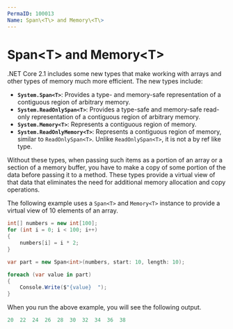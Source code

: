 ```yaml
---
PermaID: 100013
Name: Span\<T\> and Memory\<T\>
---
```


# Span\<T\> and Memory\<T\>

.NET Core 2.1 includes some new types that make working with arrays and other types of memory much more efficient. The new types include:

 - **`System.Span<T>`**: Provides a type- and memory-safe representation of a contiguous region of arbitrary memory.
 - **`System.ReadOnlySpan<T>`**: Provides a type-safe and memory-safe read-only representation of a contiguous region of arbitrary memory.
 - **`System.Memory<T>`**: Represents a contiguous region of memory.
 - **`System.ReadOnlyMemory<T>`**: Represents a contiguous region of memory, similar to `ReadOnlySpan<T>`. Unlike `ReadOnlySpan<T>`, it is not a by ref like type.

Without these types, when passing such items as a portion of an array or a section of a memory buffer, you have to make a copy of some portion of the data before passing it to a method. These types provide a virtual view of that data that eliminates the need for additional memory allocation and copy operations.

The following example uses a `Span<T>` and `Memory<T>` instance to provide a virtual view of 10 elements of an array.

```csharp
int[] numbers = new int[100];
for (int i = 0; i < 100; i++)
{
    numbers[i] = i * 2;
}

var part = new Span<int>(numbers, start: 10, length: 10);

foreach (var value in part)
{
    Console.Write($"{value}  ");
}
```

When you run the above example, you will see the following output.

```csharp
20  22  24  26  28  30  32  34  36  38
```
